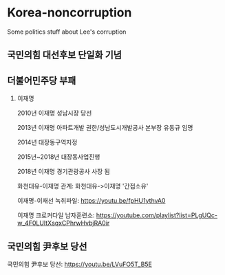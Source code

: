 # Korea-noncorruption
Some politics stuff about Lee's corruption
## 국민의힘 대선후보 단일화 기념

## 더불어민주당 부패
1. 이재명

    2010년 이재명 성남시장 당선
    
    2013년 이재명 아파트개발 권한/성남도시개발공사 본부장 유동규 임명
    
    2014년 대장동구역지정
    
    2015년~2018년 대장동사업진행
    
    2018년 이재명 경기관광공사 사장 됨
    
    화천대유-이재명 관계: 화천대유->이재명 '간접소유'
    
    이재명-이재선 녹취파일: https://youtu.be/fpHU1ythvA0
    
    이재명 크로커다일 남자훈련소: https://youtube.com/playlist?list=PLgUQc-w_4F0LUItXsqxCPhrwHvbjRA0ir

## 국민의힘 尹후보 당선
   국민의힘 尹후보 당선: https://youtu.be/LVuFO5T_B5E
